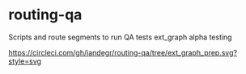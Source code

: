 # routing-qa
Scripts and route segments to run QA tests
ext_graph alpha testing



https://circleci.com/gh/jandegr/routing-qa/tree/ext_graph_prep.svg?style=svg
